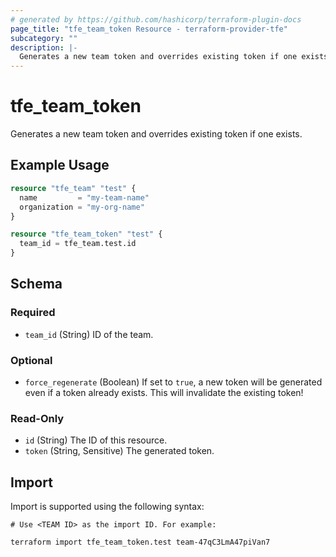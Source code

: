 ```yaml
---
# generated by https://github.com/hashicorp/terraform-plugin-docs
page_title: "tfe_team_token Resource - terraform-provider-tfe"
subcategory: ""
description: |-
  Generates a new team token and overrides existing token if one exists.
---
```


# tfe_team_token

Generates a new team token and overrides existing token if one exists.

## Example Usage 

```terraform
resource "tfe_team" "test" {
  name         = "my-team-name"
  organization = "my-org-name"
}

resource "tfe_team_token" "test" {
  team_id = tfe_team.test.id
}
```

<!-- schema generated by tfplugindocs -->
## Schema

### Required

- `team_id` (String) ID of the team.

### Optional

- `force_regenerate` (Boolean) If set to `true`, a new token will be generated even if a token already exists. This will invalidate the existing token!

### Read-Only

- `id` (String) The ID of this resource.
- `token` (String, Sensitive) The generated token.

## Import

Import is supported using the following syntax:

```shell
# Use <TEAM ID> as the import ID. For example:

terraform import tfe_team_token.test team-47qC3LmA47piVan7
```